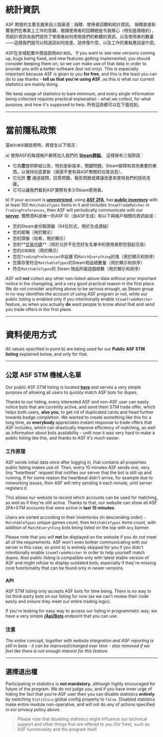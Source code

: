 # 統計資訊

ASF 開發的主要支援來自三個渠道：捐贈、使用者回饋和統計資訊。 捐贈直接影響我們在專案上工作的意願，閱讀使用者的回饋總是令我開心（特別是積極的），而統計資訊為我們提供了使用者如何使用我們的軟體的資訊，以及使用者的數量——這樣我們就可以知道該如何改進，該修復什麼，以及工作的重點應該是什麼。

ASF在全域配置中預設啟用`統計資訊`。 If you want to see new versions coming up, bugs being fixed, and new features getting implemented, you should consider keeping them on, so we can make use of that data in order to provide you with a better software (but not only). This is especially important because ASF is given to you **for free**, and this is the least you can do to say thanks - **tell us that you're using ASF**, as this is what our current statistics are mainly doing.

We keep usage of statistics to bare minimum, and every single information being collected requires practical explanation - what we collect, for what purpose, and how it's supposed to help. 所有這些都可以在下面找到。

* * *

# 當前隱私政策

當`統計資訊`被啟用時，將發生以下情況：

a) 使用ASF的每個帳戶都將加入我們的 **[Steam群組](https://steamcommunity.com/gid/103582791440160998)**。 這樣做有三個原因：

* 它為**您**提供群組公告，特別是新版本，關鍵問題，Steam故障和其他重要的東西，以保持社區更新（保證不會有與ASF無關的垃圾消息）。
* 它允許 **您** 通過提問，回答問題，報告問題或建議改進來使用我們的技術支援。
* 它可以讓我們看到ASF實際有多少Steam使用者。

b) If your account is **[unrestricted](https://support.steampowered.com/kb_article.php?ref=3330-IAGK-7663)**, using **[ASF 2FA](https://github.com/JustArchiNET/ArchiSteamFarm/wiki/Two-factor-authentication#asf-2fa)**, has **[public inventory](https://steamcommunity.com/my/edit/settings)** with at least 100 `MatchableTypes` items in it and includes `SteamTradeMatcher` in `TradingPreferences`, then ASF will periodically communicate with our **[server](https://asf.justarchi.net)**. 實際資料由唯一的ASF ID（由ASF生成）和以下與帳戶相關的資訊組成：

* 您的Steam身份驗證器（64位形式，用於生成連結）
* 您的昵稱（用於顯示）
* 您的頭像（哈希，用於顯示）
* 您的**[交易代碼](https://steamcommunity.com/my/tradeoffers/privacy)**（用於允許不在您好友名單中的使用者對您發起交易）
* 您的`匹配類型`（用於顯示）
* 您在`TradingPreferences`中設置 的`MatchEverything`的值（用於顯示和排序）
* 您庫存里符合`MatchableTypes`的Steam物品總數量（用於顯示和排序）
* 符合`MatchableTypes`的 Steam 物品所屬遊戲總數（用於顯示和排序）

ASF will **not** collect any other non-listed-above data without prior important notice in the changelog, and a very good practical reason in the first place. We do not consider anything above to be serious enough, as Steam group in no way identifies the account of using ASF program or not, while our public listing is enabled only if you intentionally enable `SteamTradeMatcher` feature, so when you actually **do** want people to know about that and send you trade offers in the first place.

* * *

# 資料使用方式

All values specified in point b) are being used for our **Public ASF STM listing** explained below, and only for that.

* * *

## 公眾 ASF STM 機械人名單

Our public ASF STM listing is located **[here](https://asf.justarchi.net/STM)** and serves a very simple purpose of allowing all users to quickly match ASF bots for dupes.

Thanks to our listing, every interested ASF and non-ASF user can easily notice bots that are currently active, and send them STM trade offer, which helps both users, **also you**, to get rid of duplicated cards and head further towards badge completion. We wanted to create something like this for a long time, as **everybody** appreciates instant response to trade offers that ASF includes, which can drastically improve efficiency of matching, as well as information about bots availability - until now it was very hard to make a public listing like this, and thanks to ASF it's much easier.

### 工作原理

ASF sends initial data once after logging in, that contains all properties public listing makes use of. Then, every 10 minutes ASF sends one, very tiny "heartbeat" request that notifies our server that the bot is still up and running. If for some reason the heartbeat didn't arrive, for example due to networking issues, then ASF will retry sending it each minute, until server registers it.

This allows our website to record which accounts can be used for matching, as well as if they're still active. Thanks to that, our website can show all ASF 2FA+STM accounts that were active in **last 15 minutes**.

Users are sorted according to their inventories (in descending order) - `MatchableTypes` unique games count, then `MatchableTypes` items count, with addition of `MatchEverything` bots being listed on the top with `Any` banner.

Please note that you will **not** be displayed on the website if you do not meet all of the requirements. ASF won't even bother communicating with our server in this case, so point b) is entirely skipped for you if you didn't intentionally enable `SteamTradeMatcher` in order to help yourself match dupes. Also public listing is compatible only with latest stable version of ASF and might refuse to display outdated bots, especially if they're missing core functionality that can be found only in newer versions.

### API

ASF STM listing only accepts ASF bots for time being. There is no way to list third-party bots on our listing for now (as we can't review their code easily and ensure they meet our entire trading logic).

If you're looking for easy way to access our listing in programmatic way, we have a very simple **[/Api/Bots](https://asf.justarchi.net/Api/Bots)** endpoint that you can use.

### 注意

*The entire concept, together with website integration and ASF reporting is still in beta - it can be improved/changed over time - also removed if we feel like there is not enough interest for this feature.*

* * *

## 選擇退出權

Participating in statistics is **not mandatory**, although highly encouraged for future of the program. We do not judge you, and if you have inner urge of hiding the fact that you're ASF user then you can disable statistics **entirely** by switching `Statistics` global config property to `false`. Disabled statistics make entire module non-operative, and will not do any of actions specified in our privacy policy above.

> Please note that disabling statistics might influence our technical support and other things that are offered to you (for free), such as ASF functionality and the program itself.